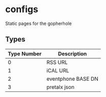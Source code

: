 # configs

Static pages for the gopherhole

## Types

| Type Number | Description        |
|-------------|--------------------|
| 0           | RSS URL            |
| 1           | iCAL URL           |
| 2           | eventphone BASE DN |
| 3           | pretalx json       |

